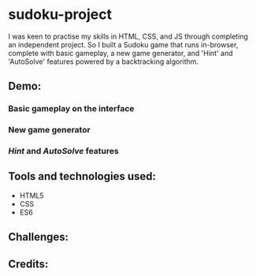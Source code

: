 # sudoku-project
 
I was keen to practise my skills in HTML, CSS, and JS through completing an independent project. So I built a Sudoku game that runs in-browser, complete with basic gameplay, a new game generator, and 'Hint' and 'AutoSolve' features powered by a backtracking algorithm.

## Demo:

### Basic gameplay on the interface

### New game generator

### _Hint_ and _AutoSolve_ features

## Tools and technologies used:
* HTML5
* CSS
* ES6

## Challenges:


## Credits:

